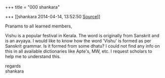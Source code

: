 +++
title = "000 shankara"

+++
[[shankara	2014-04-14, 13:52:50 [Source](https://groups.google.com/g/samskrita/c/PQ6bgxL_6po)]]



Pranams to all learned members,  
  
Vishu is a popular festival in Kerala. The word is originally from Sanskrit and is an avyaya. I would like to know how the word 'Vishu' is formed as per Sanskrit grammar. Is it formed from some dhatu? I could not find any info on this in all available dictionaries like Apte's, MW, etc. I request scholars to help me to understand this.  



regards  
shankara

